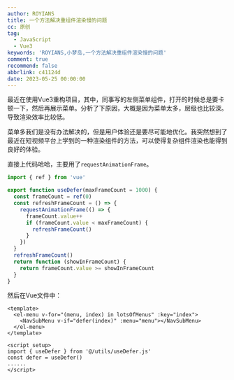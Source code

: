 ```yaml
---
author: ROYIANS
title: 一个方法解决重组件渲染慢的问题
cc: 原创
tag:
  - JavaScript
  - Vue3
keywords: 'ROYIANS,小梦岛,一个方法解决重组件渲染慢的问题'
comment: true
recommend: false
abbrlink: c41124d
date: 2023-05-25 00:00:00
---
```


最近在使用Vue3重构项目，其中，同事写的左侧菜单组件，打开的时候总是要卡顿一下，然后再展示菜单。分析了下原因，大概是因为菜单太多，层级也比较深。导致渲染效率比较低。

菜单多我们是没有办法解决的，但是用户体验还是要尽可能地优化。我突然想到了最近在短视频平台上学到的一种渲染组件的方法，可以使得复杂组件渲染也能得到良好的体验。

直接上代码哈哈，主要用了`requestAnimationFrame`。

```javascript
import { ref } from 'vue'

export function useDefer(maxFrameCount = 1000) {
  const frameCount = ref(0)
  const refreshFrameCount = () => {
    requestAnimationFrame(() => {
      frameCount.value++
      if (frameCount.value < maxFrameCount) {
        refreshFrameCount()
      }
    })
  }
  refreshFrameCount()
  return function (showInFrameCount) {
    return frameCount.value >= showInFrameCount
  }
}
```

然后在Vue文件中：

```vue
<template>
  <el-menu v-for="(menu, index) in lotsOfMenus" :key="index">
    <NavSubMenu v-if="defer(index)" :menu="menu"></NavSubMenu>
  </el-menu>
</template>

<script setup>
import { useDefer } from '@/utils/useDefer.js'
const defer = useDefer()
......
</script>
```
